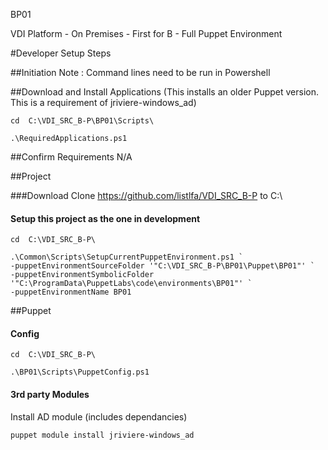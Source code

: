 BP01

VDI Platform - On Premises - First for B - Full Puppet Environment

#Developer Setup Steps

##Initiation
Note : Command lines need to be run in Powershell



##Download and Install Applications
(This installs an older Puppet version. This is a requirement of jriviere-windows_ad)

`cd  C:\VDI_SRC_B-P\BP01\Scripts\`

`.\RequiredApplications.ps1`



##Confirm Requirements
N/A



##Project

###Download
Clone https://github.com/listlfa/VDI_SRC_B-P to C:\

#### Setup this project as the one in development
`cd  C:\VDI_SRC_B-P\`

```
.\Common\Scripts\SetupCurrentPuppetEnvironment.ps1 `
-puppetEnvironmentSourceFolder '"C:\VDI_SRC_B-P\BP01\Puppet\BP01"' `
-puppetEnvironmentSymbolicFolder '"C:\ProgramData\PuppetLabs\code\environments\BP01"' `
-puppetEnvironmentName BP01
```



##Puppet

#### Config
`cd  C:\VDI_SRC_B-P\`

`.\BP01\Scripts\PuppetConfig.ps1`

#### 3rd party Modules
Install AD module (includes dependancies)

`puppet module install jriviere-windows_ad`
